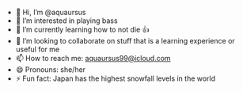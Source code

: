 - 👋 Hi, I’m @aquaursus
- 👀 I’m interested in playing bass
- 🌱 I’m currently learning how to not die 👍
- 💞️ I’m looking to collaborate on stuff that is a learning experience or useful for me
- 📫 How to reach me: aquaursus99@icloud.com
- 😄 Pronouns: she/her
- ⚡ Fun fact: Japan has the highest snowfall levels in the world
